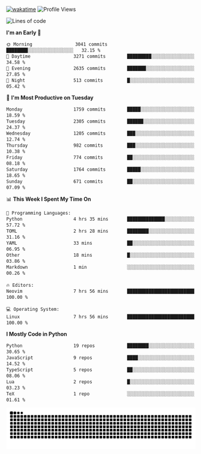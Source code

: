 [![wakatime](https://wakatime.com/badge/user/b920b284-3cde-4cd4-b72e-f7f22d050b16.svg)](https://wakatime.com/@b920b284-3cde-4cd4-b72e-f7f22d050b16)
![Profile Views](http://img.shields.io/badge/Profile%20Views-4586-blue)
<!--START_SECTION:waka-->
![Lines of code](https://img.shields.io/badge/From%20Hello%20World%20I%27ve%20Written-7.3%20million%20lines%20of%20code-blue)

**I'm an Early 🐤** 

```text
🌞 Morning                3041 commits        ████████░░░░░░░░░░░░░░░░░   32.15 % 
🌆 Daytime                3271 commits        █████████░░░░░░░░░░░░░░░░   34.58 % 
🌃 Evening                2635 commits        ███████░░░░░░░░░░░░░░░░░░   27.85 % 
🌙 Night                  513 commits         █░░░░░░░░░░░░░░░░░░░░░░░░   05.42 % 
```
📅 **I'm Most Productive on Tuesday** 

```text
Monday                   1759 commits        █████░░░░░░░░░░░░░░░░░░░░   18.59 % 
Tuesday                  2305 commits        ██████░░░░░░░░░░░░░░░░░░░   24.37 % 
Wednesday                1205 commits        ███░░░░░░░░░░░░░░░░░░░░░░   12.74 % 
Thursday                 982 commits         ███░░░░░░░░░░░░░░░░░░░░░░   10.38 % 
Friday                   774 commits         ██░░░░░░░░░░░░░░░░░░░░░░░   08.18 % 
Saturday                 1764 commits        █████░░░░░░░░░░░░░░░░░░░░   18.65 % 
Sunday                   671 commits         ██░░░░░░░░░░░░░░░░░░░░░░░   07.09 % 
```


📊 **This Week I Spent My Time On** 

```text
💬 Programming Languages: 
Python                   4 hrs 35 mins       ██████████████░░░░░░░░░░░   57.72 % 
TOML                     2 hrs 28 mins       ████████░░░░░░░░░░░░░░░░░   31.16 % 
YAML                     33 mins             ██░░░░░░░░░░░░░░░░░░░░░░░   06.95 % 
Other                    18 mins             █░░░░░░░░░░░░░░░░░░░░░░░░   03.86 % 
Markdown                 1 min               ░░░░░░░░░░░░░░░░░░░░░░░░░   00.26 % 

🔥 Editors: 
Neovim                   7 hrs 56 mins       █████████████████████████   100.00 % 

💻 Operating System: 
Linux                    7 hrs 56 mins       █████████████████████████   100.00 % 
```

**I Mostly Code in Python** 

```text
Python                   19 repos            ████████░░░░░░░░░░░░░░░░░   30.65 % 
JavaScript               9 repos             ████░░░░░░░░░░░░░░░░░░░░░   14.52 % 
TypeScript               5 repos             ██░░░░░░░░░░░░░░░░░░░░░░░   08.06 % 
Lua                      2 repos             █░░░░░░░░░░░░░░░░░░░░░░░░   03.23 % 
TeX                      1 repo              ░░░░░░░░░░░░░░░░░░░░░░░░░   01.61 % 
```




<!--END_SECTION:waka-->
![Snake animation](https://raw.githubusercontent.com/timmypidashev/timmypidashev/main/commits.svg)
